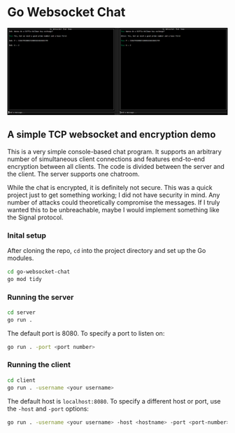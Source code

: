 # Go Websocket Chat

![alt text](preview.png)

## A simple TCP websocket and encryption demo

This is a very simple console-based chat program. It supports an arbitrary number of simultaneous client connections and features end-to-end encryption between all clients. The code is divided between the server and the client. The server supports one chatroom.

While the chat is encrypted, it is definitely not secure. This was a quick project just to get something working; I did not have security in mind. Any number of attacks could theoretically compromise the messages. If I truly wanted this to be unbreachable, maybe I would implement something like the Signal protocol.


### Inital setup
After cloning the repo, `cd` into the project directory and set up the Go modules.
```bash
cd go-websocket-chat
go mod tidy
```

### Running the server
```bash
cd server
go run .
```
The default port is 8080. To specify a port to listen on:
```bash
go run . -port <port number>
```

### Running the client
```bash
cd client
go run . -username <your username>
```
The default host is `localhost:8080`. To specify a different host or port, use the `-host` and `-port` options:
```bash
go run . -username <your username> -host <hostname> -port <port-number>
```